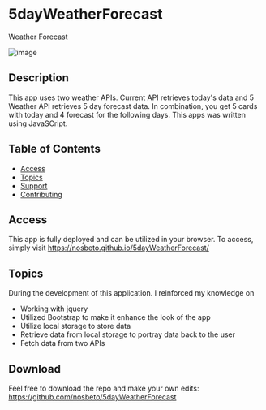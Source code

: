 # 5dayWeatherForecast
Weather Forecast 

![image](https://user-images.githubusercontent.com/114036566/202799757-ddbc1294-0d2a-4642-ae11-df17aefc38cf.png)


## Description

This app uses two weather APIs. Current API retrieves today's data and 5 Weather API retrieves 5 day forecast data. In combination, you get 5 cards with today and 4 forecast for the following days. This apps was written using JavaSCript.

## Table of Contents

- [Access](#access)
- [Topics](#topics)
- [Support](#support)
- [Contributing](#contributing)



## Access
This app is fully deployed and can be utilized in your browser. To access, simply visit https://nosbeto.github.io/5dayWeatherForecast/



## Topics

During the development of this application. I reinforced my knowledge on
- Working with jquery
- Utilized Bootstrap to make it enhance the look of the app
- Utilize local storage to store data
- Retrieve data from local storage to portray data back to the user
- Fetch data from two APIs 

## Download

Feel free to download the repo and make your own edits: https://github.com/nosbeto/5dayWeatherForecast
